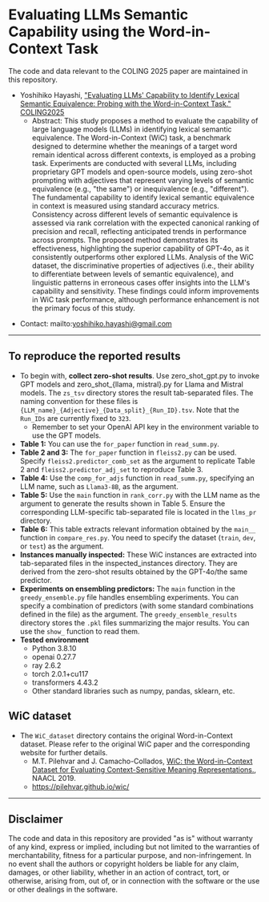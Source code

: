 # Evaluating LLMs Semantic Capability using the Word-in-Context Task
The code and data relevant to the COLING 2025 paper are maintained in this repository.
- Yoshihiko Hayashi, ["Evaluating LLMs' Capability to Identify Lexical Semantic Equivalence: Probing with the Word-in-Context Task."](https://aclanthology.org/2025.coling-main.466/) [COLING2025](https://coling2025.org/)
    * Abstract: This study proposes a method to evaluate the capability of large language models (LLMs) in identifying lexical semantic equivalence. The Word-in-Context (WiC) task, a benchmark designed to determine whether the meanings of a target word remain identical across different contexts, is employed as a probing task. Experiments are conducted with several LLMs, including proprietary GPT models and open-source models, using zero-shot prompting with adjectives that represent varying levels of semantic equivalence (e.g., "the same") or inequivalence (e.g., "different"). The fundamental capability to identify lexical semantic equivalence in context is measured using standard accuracy metrics. Consistency across different levels of semantic equivalence is assessed via rank correlation with the expected canonical ranking of precision and recall, reflecting anticipated trends in performance across prompts. The proposed method demonstrates its effectiveness, highlighting the superior capability of GPT-4o, as it consistently outperforms other explored LLMs. Analysis of the WiC dataset, the discriminative properties of adjectives (i.e., their ability to differentiate between levels of semantic equivalence), and linguistic patterns in erroneous cases offer insights into the LLM's capability and sensitivity. These findings could inform improvements in WiC task performance, although performance enhancement is not the primary focus of this study.

* Contact: mailto:yoshihiko.hayashi@gmail.com

***
## To reproduce the reported results ##
* To begin with, **collect zero-shot results**. Use zero_shot_gpt.py to invoke GPT models and zero_shot_{llama, mistral}.py for Llama and Mistral models. The `zs_tsv` directory stores the result tab-separated files. The naming convention for these files is `{LLM_name}_{Adjective}_{Data_split}_{Run_ID}.tsv`. Note that the `Run_IDs` are currently fixed to `323`.
    * Remember to set your OpenAI API key in the environment variable to use the GPT models.
* **Table 1:** You can use the `for_paper` function in `read_summ.py`.
* **Table 2 and 3:** The `for_paper` function in `fleiss2.py` can be used. Specify `fleiss2.predictor_comb_set` as the argument to replicate Table 2 and `fleiss2.predictor_adj_set` to reproduce Table 3.
* **Table 4:** Use the `comp_for_adjs` function in `read_summ.py`, specifying an LLM name, such as `Llama3-8B`, as the argument.
* **Table 5:** Use the `main` function in `rank_corr.py` with the LLM name as the argument to generate the results shown in Table 5. Ensure the corresponding LLM-specific tab-separated file is located in the `llms_pr` directory.
* **Table 6:** This table extracts relevant information obtained by the `main__` function in `compare_res.py`. You need to specify the dataset (`train`, `dev`, or `test`) as the argument.
* **Instances manually inspected:** These WiC instances are extracted into tab-separated files in the inspected_instances directory. They are derived from the zero-shot results obtained by the GPT-4o/the same predictor.
* **Experiments on ensembling predictors:** The `main` function in the `greedy_ensemble.py` file handles ensembling experiments. You can specify a combination of predictors (with some standard combinations defined in the file) as the argument. The `greedy_ensemble_results` directory stores the `.pkl` files summarizing the major results. You can use the `show_` function to read them.
* **Tested environment**
  * Python 3.8.10
  * openai 0.27.7
  * ray 2.6.2
  * torch 2.0.1+cu117
  * transformers 4.43.2
  * Other standard libraries such as numpy, pandas, sklearn, etc.

## WiC dataset 
* The `WiC_dataset` directory contains the original Word-in-Context dataset. Please refer to the original WiC paper and the corresponding website for further details.
  * M.T. Pilehvar and J. Camacho-Collados, [WiC: the Word-in-Context Dataset for Evaluating Context-Sensitive Meaning Representations.](https://aclanthology.org/N19-1128/), NAACL 2019.
  * https://pilehvar.github.io/wic/
  
***
## Disclaimer
The code and data in this repository are provided "as is" without warranty of any kind, express or implied, including but not limited to the warranties of merchantability, fitness for a particular purpose, and non-infringement. In no event shall the authors or copyright holders be liable for any claim, damages, or other liability, whether in an action of contract, tort, or otherwise, arising from, out of, or in connection with the software or the use or other dealings in the software.
